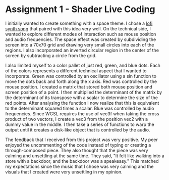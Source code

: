 # Assignment 1 - Shader Live Coding

I initially wanted to create something with a space theme. I chose a [lofi synth song](https://freesound.org/people/Seth_Makes_Sounds/sounds/680134/) that paired with this idea very well. On the technical side, I wanted to explore different modes of interaction such as mouse position and audio frequencies. The space effect was created by subdividing the screen into a 70x70 grid and drawing very small circles into each of the regions. I also incorporated an inverted circular region in the center of the screen by subtracting a circle from the grid. 

I also limited myself to a color pallet of just red, green, and blue dots. Each of the colors represents a different technical aspect that I wanted to incorporate. Green was controlled by an oscillator using a sin function to move the dots back and forth along the x axis. Red was controlled by the mouse position. I created a matrix that stored both mouse position and screen position of a point. I then multiplied the determinant of the matrix by the determinant of its transpose with a scalar to determine the size of the red points. After analysing the function I now realize that this is equivalent to the determinant squared times a scalar. Blue was controlled by audio frequencies. Since WGSL requires the use of vec3f when taking the cross product of two vectors, I create a vec3 from the position vec2 with a dummy value in the middle. I then take a series of functions to warp the output until it creates a disk-like object that is controlled by the audio.

The feedback that I received from this project was very positive. My peer enjoyed the uncommenting of the code instead of typing or creating a through-composed piece. They also thought that the piece was very calming and unsettling at the same time. They said, "It felt like walking into a store with a backdoor, and the backdoor was a speakeasy." This matched my expectations since the music that I chose was very calming and the visuals that I created were very unsettling in my opinion. 
